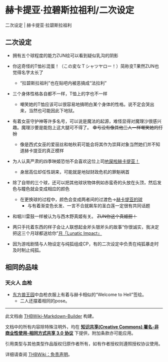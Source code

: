 # 赫卡提亚·拉碧斯拉祖利/二次设定

<!-- source html: G:\repos\THBWiki-Markdown-Builder\THBWikiMarkdown\Temp\main\4\4f\ns0%3A%E8%B5%AB%E5%8D%A1%E6%8F%90%E4%BA%9A%C2%B7%E6%8B%89%E7%A2%A7%E6%96%AF%E6%8B%89%E7%A5%96%E5%88%A9%2F%E4%BA%8C%E6%AC%A1%E8%AE%BE%E5%AE%9A.html -->

二次设定 | 赫卡提亚·拉碧斯拉祖利


## 二次设定
- 拥有五个球程度的能力ZUN绘可以看到疑似乳沟的阴影
- 你这奇怪的T恤衫混蛋！（この変なＴシャツヤロー！）简称变T果然ZUN也觉得名字太长了
  - “拉碧斯拉祖利”也在贴吧内被恶搞成“法拉利”

- 三个身体性格各自都不一样，T恤上的字也不一样
  - 嘲笑她的T恤应该可以很容易地搞明白某个身体的性格。说不定会哭出来，当然也可能因此下地狱。

- 有着女巫守护神等许多名号，可以说是魔法的起源，难怪显得对魔理沙很感兴趣。魔理沙要是能抱上这大腿可不得了。 ~~幸亏没有像其他三人一样嘲笑她的打扮~~ 
  - 像是西式女巫的爱丽丝和帕秋莉可能会将其作为崇拜对象当然她们并不知道赫卡提亚的真正模样

- 为人认真严肃的四季映姬恐怕不会喜欢这位上司[吔屎啦赫卡提亚！](http://www.bilibili.com/video/av3996859/)
  - 身居高位却任性胡来，可能就是地狱财政危机的罪魁祸首

- 除了自带的三个球，还可以把其他球状物体例如赤蛮奇的头放在头顶，然后发色与瞳色就会变成相应的颜色
  - 在更换球的过程中，颜色会变成两者间的过渡色→[赫卡提亚的球](http://tieba.baidu.com/p/3975470393#)
    - 与有着渐变色长发、一言不合就飙车的圣白莲一定很有共同话题


- 和堀川雷鼓一样被认为与西木野真姬有关。 ~~ZUN你这个真姬厨！~~ 
- 两只手托着东西的样子会让人联想起金斧头银斧头的故事“你很诚实，我决定把这三个月球都送给你”[月「Lunatic Impact」](./月「Lunatic_Impact」.md)
- 因为游戏剧情与人物设定与纯狐组成CP，有的二次设定中负责在纯狐暴走时及时制止纯狐。


## 相同的品味

### 天火人 血枪
- [东方兽王园](./东方兽王园.md)中血枪衣服上有着与赫卡相似的“Welcome to Hell”签绘。
  - 二人还摆着相同的pose。






---

此文档由 [THBWiki-Markdown-Builder](https://github.com/Delsin-Yu/THBWiki-Markdown-Builder) 构建。

文档中的所有内容除特殊注明外，均在 [**知识共享(Creative Commons) 署名-非商业性使用-相同方式共享 3.0 协议**](https://creativecommons.org/licenses/by-sa/3.0/deed.zh-hans) 下提供，附加条款亦可能应用。

引用类型与其他类型作品版权归原作者所有，如有作者授权则遵照授权协议使用。

详细请查阅 [THBWiki：免责声明](https://thbwiki.cc/THBWiki:%E5%85%8D%E8%B4%A3%E5%A3%B0%E6%98%8E)。


